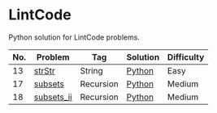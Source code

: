 # LintCode
Python solution for LintCode problems.


| No. | Problem                                                             | Tag                          | Solution      | Difficulty  |
|-----|---------------------------------------------------------------------|------------------------------|---------------|-------------|
| 13  | [strStr][p13]                                                       | String                       | [Python][s13] | Easy      |
| 17  | [subsets][p17]                                                      | Recursion                    | [Python][s17] | Medium    |
| 18  | [subsets_ii][p18]                                                   | Recursion                    | [Python][s18] | Medium    |



[p13]:http://www.lintcode.com/en/problem/strstr/
[p17]:http://www.lintcode.com/en/problem/subsets/
[p18]:http://www.lintcode.com/en/problem/subsets-ii/


[s13]:./solutions/strstr.py
[s17]:./solutions/subsets.py
[s18]:./solutions/subsets_ii.py

